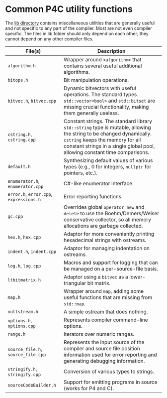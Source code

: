 # Common P4C utility functions

The [lib directory](https://github.com/p4lang/p4c/tree/main/lib) contains miscellaneous utilities that are generally useful
and not specific to any part of the compiler.  Most are not even compiler
specific.  The files in lib folder should only depend on each other; they
cannot depend on any other compiler files.

| File(s)                      | Description |
|------------------------------|-------------|
| `algorithm.h`                | Wrapper around `<algorithm>` that contains several useful additional algorithms. |
| `bitops.h`                   | Bit manipulation operations. |
| `bitvec.h`, `bitvec.cpp`     | Dynamic bitvectors with useful operations. The standard types `std::vector<bool>` and `std::bitset` are missing crucial functionality, making them generally useless. |
| `cstring.h`, `cstring.cpp`   | Constant strings. The standard library `std::string` type is mutable, allowing the string to be changed dynamically. `cstring` keeps the memory for all constant strings in a single global pool, allowing constant time comparisons. |
| `default.h`                  | Synthesizing default values of various types (e.g., 0 for integers, `nullptr` for pointers, etc.). |
| `enumerator.h`, `enumerator.cpp` | C#-like enumerator interface. |
| `error.h`, `error.cpp`, `expressions.h` | Error reporting functions. |
| `gc.cpp`                     | Overrides global `operator new` and `delete` to use the Boehm/Demers/Weiser conservative collector, so all memory allocations are garbage collected. |
| `hex.h`, `hex.cpp`           | Adaptor for more conveniently printing hexadecimal strings with ostreams. |
| `indent.h`, `indent.cpp`     | Adaptor for managing indentation on ostreams. |
| `log.h`, `log.cpp`           | Macros and support for logging that can be managed on a per-source-file basis. |
| `ltbitmatrix.h`              | Adaptor using a `bitvec` as a lower-triangular bit matrix. |
| `map.h`                      | Wrapper around `map`, adding some useful functions that are missing from `std::map`. |
| `nullstream.h`               | A simple ostream that does nothing. |
| `options.h`, `options.cpp`   | Represents compiler command-line options. |
| `range.h`                    | Iterators over numeric ranges. |
| `source_file.h`, `source_file.cpp` | Represents the input source of the compiler and source file position information used for error reporting and generating debugging information. |
| `stringify.h`, `stringify.cpp` | Conversion of various types to strings. |
| `sourceCodeBuilder.h`        | Support for emitting programs in source (works for P4 and C). |